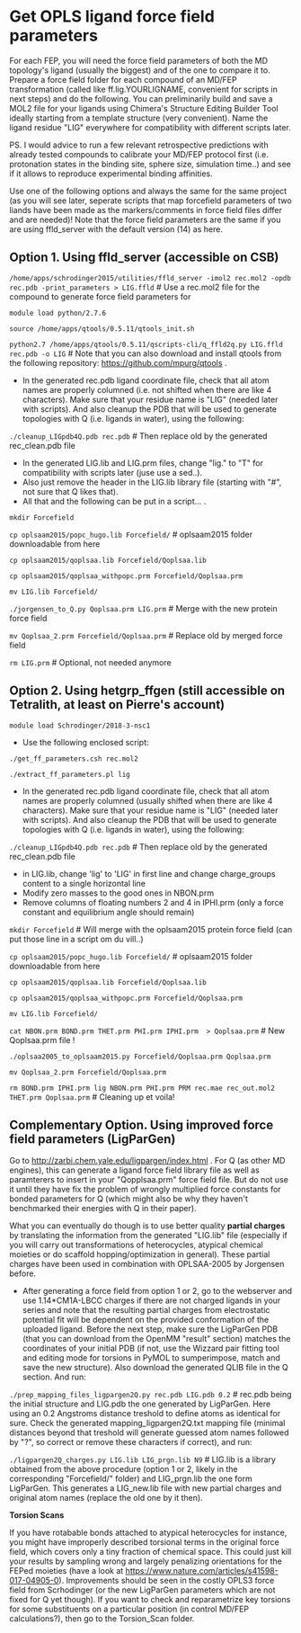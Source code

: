 # Get OPLS ligand force field parameters

For each FEP, you will need the force field parameters of both the MD topology's ligand (usually the biggest) and of the one to compare it to. Prepare a force field folder for each compound of an MD/FEP transformation (called like ff.lig.YOURLIGNAME, convenient for scripts in next steps) and do the following. You can preliminarily build and save a MOL2 file for your ligands using Chimera's Structure Editing Builder Tool ideally starting from a template structure (very convenient). Name the ligand residue "LIG" everywhere for compatibility with different scripts later.

PS. I would advice to run a few relevant retrospective predictions with already tested compounds to calibrate your MD/FEP protocol first (i.e. protonation states in the binding site, sphere size, simulation time..) and see if it allows to reproduce experimental binding affinities.

Use one of the following options and always the same for the same project (as you will see later, seperate scripts that map forcefield parameters of two liands have been made as the markers/comments in force field files differ and are needed)! Note that the force field parameters are the same if you are using ffld_server with the default version (14) as here.


## **Option 1. Using ffld_server (accessible on CSB)**

```/home/apps/schrodinger2015/utilities/ffld_server -imol2 rec.mol2 -opdb rec.pdb -print_parameters > LIG.ffld``` # Use a rec.mol2 file for the compound to generate force field parameters for

```module load python/2.7.6```

```source /home/apps/qtools/0.5.11/qtools_init.sh```

```python2.7 /home/apps/qtools/0.5.11/qscripts-cli/q_ffld2q.py LIG.ffld rec.pdb -o LIG``` # Note that you can also download and install qtools from the following repository: https://github.com/mpurg/qtools .

- In the generated rec.pdb ligand coordinate file, check that all atom names are properly columned (i.e. not shifted when there are like 4 characters). Make sure that your residue name is "LIG" (needed later with scripts). And also cleanup the PDB that will be used to generate topologies with Q (i.e. ligands in water), using the following:

```./cleanup_LIGpdb4Q.pdb rec.pdb``` # Then replace old by the generated rec_clean.pdb file

- In the generated LIG.lib and LIG.prm files, change "lig." to "T" for compatibility with scripts later (juse use a sed..).
- Also just remove the header in the LIG.lib library file (starting with "#", not sure that Q likes that).
- All that and the following can be put in a script... .

```mkdir Forcefield```

```cp oplsaam2015/popc_hugo.lib Forcefield/``` # oplsaam2015 folder downloadable from here

```cp oplsaam2015/qoplsaa.lib Forcefield/Qoplsaa.lib```

```cp oplsaam2015/qoplsaa_withpopc.prm Forcefield/Qoplsaa.prm```

```mv LIG.lib Forcefield/```

```./jorgensen_to_Q.py Qoplsaa.prm LIG.prm``` # Merge with the new protein force field

```mv Qoplsaa_2.prm Forcefield/Qoplsaa.prm``` # Replace old by merged force field

```rm LIG.prm``` # Optional, not needed anymore


## **Option 2. Using hetgrp_ffgen (still accessible on Tetralith, at least on Pierre's account)**

```module load Schrodinger/2018-3-nsc1```

- Use the following enclosed script:

```./get_ff_parameters.csh rec.mol2```

```./extract_ff_parameters.pl lig```

- In the generated rec.pdb ligand coordinate file, check that all atom names are properly columned (usually shifted when there are like 4 characters). Make sure that your residue name is "LIG" (needed later with scripts). And also cleanup the PDB that will be used to generate topologies with Q (i.e. ligands in water), using the following:

```./cleanup_LIGpdb4Q.pdb rec.pdb``` # Then replace old by the generated rec_clean.pdb file

- in LIG.lib, change 'lig' to 'LIG' in first line and change charge_groups content to a single horizontal line
- Modify zero masses to the good ones in NBON.prm
- Remove columns of floating numbers 2 and 4 in IPHI.prm (only a force constant and equilibrium angle should remain)

```mkdir Forcefield``` # Will merge with the oplsaam2015 protein force field (can put those line in a script om du vill..)

```cp oplsaam2015/popc_hugo.lib Forcefield/``` # oplsaam2015 folder downloadable from here

```cp oplsaam2015/qoplsaa.lib Forcefield/Qoplsaa.lib```

```cp oplsaam2015/qoplsaa_withpopc.prm Forcefield/Qoplsaa.prm```

```mv LIG.lib Forcefield/```

```cat NBON.prm BOND.prm THET.prm PHI.prm IPHI.prm  > Qoplsaa.prm``` # New Qoplsaa.prm file !

```./oplsaa2005_to_oplsaam2015.py Forcefield/Qoplsaa.prm Qoplsaa.prm```

```mv Qoplsaa_2.prm Forcefield/Qoplsaa.prm```

```rm BOND.prm IPHI.prm lig NBON.prm PHI.prm PRM rec.mae rec_out.mol2 THET.prm Qoplsaa.prm``` # Cleaning up et voila!

## **Complementary Option. Using improved force field parameters (LigParGen)**

Go to http://zarbi.chem.yale.edu/ligpargen/index.html . For Q (as other MD engines), this can generate a ligand force field library file as well as paramterers to insert in your "Qopplsaa.prm" force field file. But do not use it until they have fix the problem of wrongly multiplied force constants for bonded parameters for Q (which might also be why they haven't benchmarked their energies with Q in their paper). 

What you can eventually do though is to use better quality **partial charges** by translating the information from the generated "LIG.lib" file (especially if you will carry out transformations of heterocycles, atypical chemical moieties or do scaffold hopping/optimization in general). These partial charges have been used in combination with OPLSAA-2005 by Jorgensen before.

- After generating a force field from option 1 or 2, go to the webserver and use 1.14\*CM1A-LBCC charges if there are not charged ligands in your series and note that the resulting partial charges from electrostatic potential fit will be dependent on the provided conformation of the uploaded ligand. Before the next step, make sure the LigParGen PDB (that you can download from the OpenMM "result" section) matches the coordinates of your initial PDB (if not, use the Wizzard pair fitting tool and editing mode for torsions in PyMOL to sumperimpose, match and save the new structure). Also download the generated QLIB file in the Q section. And run:

```./prep_mapping_files_ligpargen2Q.py rec.pdb LIG.pdb 0.2``` # rec.pdb being the initial structure and LIG.pdb the one generated by LigParGen. Here using an 0.2 Angstroms distance treshold to define atoms as identical for sure. Check the generated mapping_ligpargen2Q.txt mapping file (minimal distances beyond that treshold will generate guessed atom names followed by "?", so correct or remove these characters if correct), and run:

```./ligpargen2Q_charges.py LIG.lib LIG_prgn.lib N9``` # LIG.lib is a library obtained from the above procedure (option 1 or 2, likely in the corresponding "Forcefield/" folder) and LIG_prgn.lib the one form LigParGen. This generates a LIG_new.lib file with new partial charges and original atom names (replace the old one by it then).


**Torsion Scans**

If you have rotabable bonds attached to atypical heterocycles for instance, you might have improperly described torsional terms in the original force field, which covers only a tiny fraction of chemical space. This could just kill your results by sampling wrong and largely penalizing orientations for the FEPed moieties (have a look at https://www.nature.com/articles/s41598-017-04905-0). Improvements should be seen in the costly OPLS3 force field from Scrhodinger (or the new LigParGen parameters which are not fixed for Q yet though). If you want to check and reparametrize key torsions for some substituents on a particular position (in control MD/FEP calculations?), then go to the Torsion_Scan folder.
